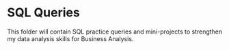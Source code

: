 # SQL Queries

This folder will contain SQL practice queries and mini-projects to strengthen my data analysis skills for Business Analysis.
